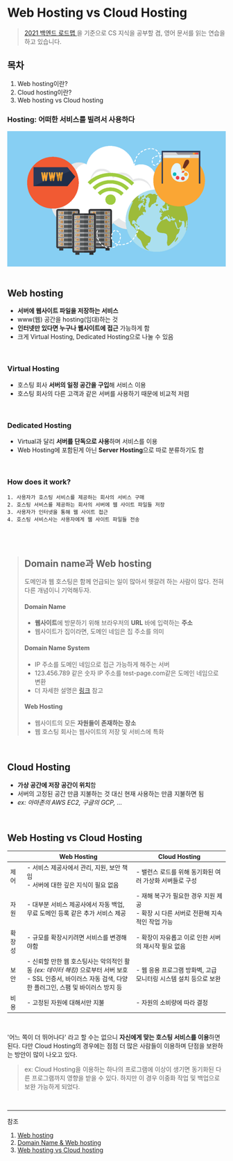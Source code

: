 # Web Hosting vs Cloud Hosting

> [2021 백엔드 로드맵 ](https://github.com/kamranahmedse/developer-roadmap/blob/master/README.md)을 기준으로 CS 지식을 공부할 겸, 영어 문서를 읽는 연습을 하고 있습니다.   
   
## 목차
1. Web hosting이란?
2. Cloud hosting이란?
3. Web hosting vs Cloud hosting
   

### Hosting: 어떠한 서비스를 빌려서 사용하다
![img from wpbeginner](./images/web_hosting.png)
<br/>
<br/>  

## Web hosting
- **서버에 웹사이트 파일을 저장하는 서비스**
-   www(웹) 공간을 hosting(임대)하는 것
-   **인터넷만 있다면 누구나 웹사이트에 접근** 가능하게 함 
-   크게 Virtual Hosting, Dedicated Hosting으로 나눌 수 있음   
<br/>  

### Virtual Hosting
-   호스팅 회사  **서버의 일정 공간을 구입**해 서비스 이용
-   호스팅 회사의 다른 고객과 같은 서버를 사용하기 때문에 비교적 저렴
<br/>  

### Dedicated Hosting

-   Virtual과 달리  **서버를 단독으로 사용**하며 서비스를 이용
-   Web Hosting에 포함된게 아닌  **Server Hosting**으로 따로 분류하기도 함
<br/>  


### How does it work?

	1. 사용자가 호스팅 서비스를 제공하는 회사의 서비스 구매
	2. 호스팅 서비스를 제공하는 회사의 서버에 웹 사이트 파일들 저장
	3. 사용자가 인터넷을 통해 웹 사이트 접근
	4. 호스팅 서비스사는 사용자에게 웹 사이트 파일들 전송
<br/>  
<br/>  

> ## Domain name과 Web hosting
> 도메인과 웹 호스팅은 함께 언급되는 일이 많아서 헷갈려 하는 사람이 많다. 전혀 다른 개념이니 기억해두자.
>   <br/>
>   #### Domain Name
  > -   **웹사이트**에 방문하기 위해 브라우저의 **URL** 바에 입력하는  **주소**
  > -   웹사이트가 집이라면, 도메인 네임은 집 주소를 의미
>  
>  #### Domain Name System
  > - IP 주소를 도메인 네임으로 접근 가능하게 해주는 서버
  > - 123.456.789 같은 숫자 IP 주소를 test-page.com같은 도메인 네임으로 변환
  > - 더 자세한 설명은 [링크](https://www.cloudflare.com/ko-kr/learning/dns/what-is-dns/) 참고
>  
>  #### Web Hosting
  > -   웹사이트의 모든  **자원들이 존재하는 장소**
  > -   웹 호스팅 회사는 웹사이트의 저장 및 서비스에 특화

<br/>
  
## Cloud Hosting
-   **가상 공간에 저장 공간이 위치**함
-   서버의 고정된 공간 만큼 지불하는 것 대신 현재 사용하는 만큼 지불하면 됨
-   *ex: 아마존의 AWS EC2, 구글의 GCP, ...*
<br/>
  
## Web Hosting vs Cloud Hosting

||Web Hosting|Cloud Hosting|
|:--|------|------|
|제어|- 서비스 제공사에서 관리, 지원, 보안 책임<br/>- 서버에 대한 깊은 지식이 필요 없음|- 밸런스 로드를 위해 동기화된 여러 가상화 서버들로 구성|
|자원|- 대부분 서비스 제공사에서 자동 백업, 무료 도메인 등록 같은 추가 서비스 제공|- 재해 복구가 필요한 경우 지원 제공<br/>- 확장 시 다른 서버로 전환해 지속적인 작업 가능|
|확장성|- 규모를 확장시키려면 서비스를 변경해야함|- 확장이 자유롭고 이로 인한 서버의 재시작 필요 없음|
|보안|- 신뢰할 만한 웹 호스팅사는 악의적인 활동 *(ex: 데이터 해킹)* 으로부터 서버 보호<br/>- SSL 인증서, 바이러스 자동 검색, 다양한 플러그인, 스팸 및 바이러스 방지 등|- 웹 응용 프로그램 방화벽, 고급 모니터링 시스템 설치 등으로 보완|
|비용|- 고정된 자원에 대해서만 지불|- 자원의 소비량에 따라 결정|

<br/>

'어느 쪽이 더 뛰어나다' 라고 할 수는 없으니  **자신에게 맞는 호스팅 서비스를 이용**하면 된다. 다만 Cloud Hosting의 경우에는 점점 더 많은 사람들이 이용하며 단점을 보완하는 방안이 많이 나오고 있다.
> ex: Cloud Hosting을 이용하는 하나의 프로그램에 이상이 생기면 동기화된 다른 프로그램까지 영향을 받을 수 있다. 하지만 이 경우 이중화 작업 및 백업으로 보완 가능하게 되었다.
<br/>  

---
참조
1. [Web hosting](https://en.wikipedia.org/wiki/Web_hosting_service)
2.  [Domain Name & Web hosting](https://www.wpbeginner.com/beginners-guide/whats-the-difference-between-domain-name-and-web-hosting-explained/)
3.  [Web hosting vs Cloud hosting](https://cloudacademy.com/blog/web-hosting-vs-cloud-hosting-whats-the-difference/)
